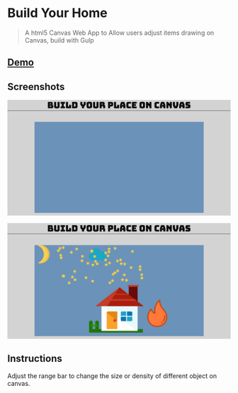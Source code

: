 # Build Your Home
> A html5 Canvas Web App to Allow users adjust items drawing on Canvas, build with Gulp 

## [Demo](https://yuuki221.github.io/build_home/Demo/)

## Screenshots

![Initial Canvas](img/emptyCanvas.png)

![After Building](img/canvasFill.png)

## Instructions

Adjust the range bar to change the size or density of different object on canvas. 


